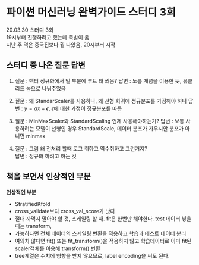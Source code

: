 # 파이썬 머신러닝 완벽가이드 스터디 3회
20.03.30 스터디 3회   
19시부터 진행하려고 했는데 족발이 옴  
지난 주 먹은 중국집보다 훨 나았음, 20시부터 시작 


## 스터디 중 나온 질문 답변
1. 질문 : 벡터 정규화에서 밑 부분에 루트 왜 씌움?
   답변 : 노름 개념을 이용한 듯, 유클리드 놈으로 나눠주었음
  

2. 질문 : 왜 StandarScaler를 사용하나, 왜 선형 회귀에 정규분포를 가정해야 하나
	답변 : $y=ax+\epsilon$, $\epsilon$에 대한 가정이 정규분포를 따름
   
3. 질문 : MinMaxScaler와 StandardScaling 언제 사용해야하는가?
	답변 : 보통 사용하려는 모델이 선형인 경우 StandardScale, 데이터 분포가 가우시안 분포가 아니면 minmax

4. 질문 : 그럼 왜 전처리 할때 로그 취하고 역수취하고 그런거지?  
	답변 : 정규화 하려고 하는 것
	
	

	


## 책을 보면서 인상적인 부분
**인상적인 부분** 
- StratifiedKfold
- cross_validate보다 cross_val_score가 낫다
- 절대 까먹지 말아야 할 것, 스케일링 할 때. fit은 한번만 해야한다. test 데이터 넣을 때는 transform, 
- 가능하다면 전체 데이터의 스케일링 변환을 적용하고 학습과 테스트 데이터 분리
- 여의치 않다면 fit() 또는 fit_transform()을 적용하지 않고 학습데이터로 이미 fit된 scaler객체를 이용해 transform() 변환
- tree계열은 수치에 영향을 받지 않으므로, label encoding을 써도 된다.


 
